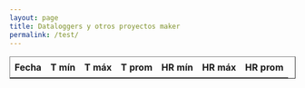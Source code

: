 ```yaml
---
layout: page
title: Dataloggers y otros proyectos maker
permalink: /test/
---
```


<head>
	<meta http-equiv="Content-Type" content="text/html; charset=utf-8" />
	<title>chartjs-plugin-datasource sample</title>
	<style>
			.tabla{
			width: 155%;
		}
	    table {
     	 border-collapse: collapse;
      	width: 100%;
    	}
    	th, td {
    	border-bottom: 1px solid;
    	padding: 8px;
    	text-align: center;
    	}
    	th {
    	font-weight: bold;
    	border-left: none;
    	border-right: none;
    	border-top: none;
    	}
    	td {
    	border-left: none;
    	border-right: none;
    	}
  </style>
</head>

<body>
	<div id="tabla">
		<table border="1">
			<thead>
			<tr>
				<th>Fecha</th>
				<th>T mín</th>
				<th>T máx</th>
				<th>T prom</th>
				<th>HR mín</th>
				<th>HR máx</th>
				<th>HR prom</th>
			</tr>
			</thead>
			<tbody id="tabla-resumen"></tbody>
		</table>
	</div>

  <script>
    fetch('datos.csv')
      .then(response => response.text())
      .then(csv => {
        const lineas = csv.trim().split('\n').slice(1); // Ignora encabezado
        const fechas = [];
        const temperaturas = [];
        const humedades = [];

        lineas.forEach(linea => {
          const partes = linea.split(',');
          if (partes.length === 3) {
            const fecha = partes[0].trim();
            const temp = parseFloat(partes[1]);
            const hum = parseFloat(partes[2]);

            fechas.push(fecha);
            temperaturas.push(temp);
            humedades.push(hum);
          }
        });

        const ultimaFecha = fechas[fechas.length - 1];
        const tempMin = Math.min(...temperaturas);
        const tempMax = Math.max(...temperaturas);
        const tempProm = (temperaturas.reduce((a, b) => a + b, 0) / temperaturas.length).toFixed(2);

        const humMin = Math.min(...humedades);
        const humMax = Math.max(...humedades);
        const humProm = (humedades.reduce((a, b) => a + b, 0) / humedades.length).toFixed(2);

        const fila = `
          <tr>
            <td>${ultimaFecha}</td>
            <td>${tempMin} °C</td>
            <td>${tempMax} °C</td>
            <td>${tempProm} °C</td>
            <td>${humMin} %</td>
            <td>${humMax} %</td>
            <td>${humProm} %</td>
          </tr>
        `;

        document.getElementById('tabla-resumen').innerHTML = fila;
      })
      .catch(error => console.error('Error al cargar datos.csv:', error));
  </script>
</body>
